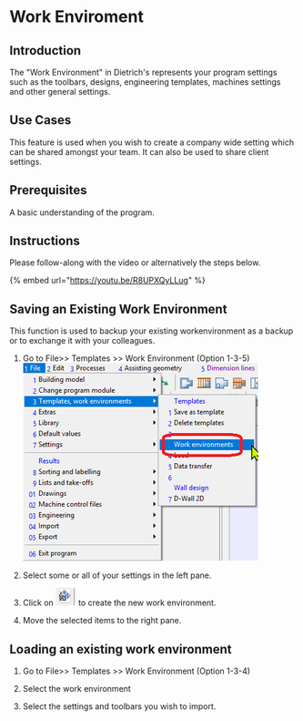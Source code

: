 # Work Enviroment

## Introduction

The "Work Environment" in Dietrich's represents your program settings such as the toolbars, designs, engineering templates, machines settings and other general settings.

## Use Cases

This feature is used when you wish to create a company wide setting which can be shared amongst your team. It can also be used to share client settings.

## Prerequisites

A basic understanding of the program.

## Instructions

Please follow-along with the video or alternatively the steps below.

{% embed url="https://youtu.be/R8UPXQyLLug" %}

## Saving an Existing Work Environment 

This function is used to backup your existing workenvironment as a backup or to exchange it with your colleagues.

1. Go to File>> Templates >> Work Environment (Option 1-3-5)
![alt text](image.png)

2. Select some or all of your settings in the left pane.
3. Click on ![alt text](image-1.png) to create the new work environment.
4. Move the selected items to the right pane.

## Loading an existing work environment
1. Go to File>> Templates >> Work Environment (Option 1-3-4)

2. Select the work environment
3. Select the settings and toolbars you wish to import.
